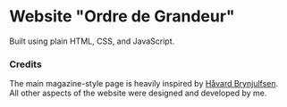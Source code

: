 # Website "Ordre de Grandeur"

Built using plain HTML, CSS, and JavaScript.

### Credits  
The main magazine-style page is heavily inspired by [Håvard Brynjulfsen](https://www.havardbrynjulfsen.design/).  
All other aspects of the website were designed and developed by me.
